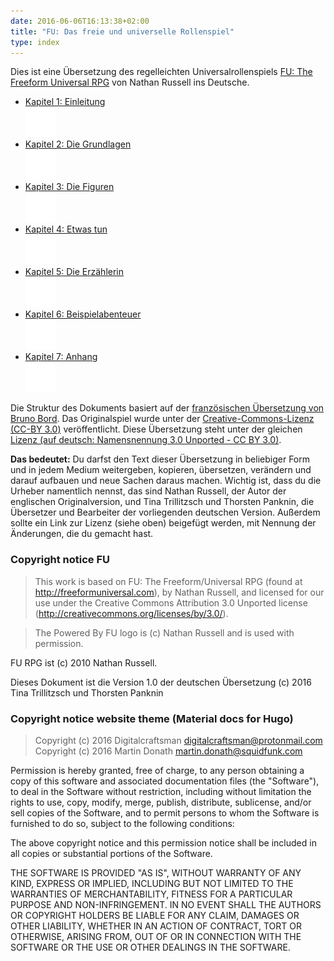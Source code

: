 ```yaml
---
date: 2016-06-06T16:13:38+02:00
title: "FU: Das freie und universelle Rollenspiel"
type: index
---
```

Dies ist eine Übersetzung des regelleichten Universalrollenspiels [FU: The Freeform Universal RPG](http://freeformuniversal.com) von Nathan Russell ins Deutsche.

<ul class="repo">
          <li class="repo-download">
            <a href="/01-einleitung/"  title="Einleitung">Kapitel 1: Einleitung</br>
            <img src="/images/ic_info_white_24px.svg"></a>
          </li>
          <li class="repo-download">
            <a href="/02-grundlagen/"  title="Grundlagen">Kapitel 2: Die Grundlagen</br><img src="/images/ic_description_white_24px.svg"></a>
          </li>
          <li class="repo-download">
            <a href="/03-figuren/"  title="Figuren">Kapitel 3: Die Figuren</br>
            <img src="/images/ic_group_white_24px.svg"></a>
          </li>
          <li class="repo-download">
            <a href="/04-handeln/"  title="Handeln">Kapitel 4: Etwas tun</br><img src="/images/ic_pan_tool_white_24px.svg"></a>
          </li>
          <li class="repo-download">
            <a href="/05-erzaehlerin/"  title="Erzählerin">Kapitel 5: Die Erzählerin</br><img src="/images/ic_face_white_24px.svg"></a>
          </li>
          <li class="repo-download">
            <a href="/06-rennen-zum-tempel/"  title="Beispielabenteuer">Kapitel 6: Beispielabenteuer</br><img src="/images/ic_explore_white_24px.svg"></a>
          </li>
          <li class="repo-download">
            <a href="/07-anhang/"  title="Anhang">Kapitel 7: Anhang</br><img src="/images/ic_list_white_24px.svg"></a>
          </li>
        </ul>

Die Struktur des Dokuments basiert auf der [französischen Übersetzung von Bruno Bord](https://github.com/brunobord/fu-rpg-libre-et-universel).
Das Originalspiel wurde unter der [Creative-Commons-Lizenz (CC-BY 3.0)](http://creativecommons.org/licenses/by/3.0/) veröffentlicht. Diese Übersetzung steht unter der gleichen [Lizenz (auf deutsch: Namensnennung 3.0 Unported - CC BY 3.0)](https://creativecommons.org/licenses/by/3.0/deed.de).

**Das bedeutet:** Du darfst den Text dieser Übersetzung in beliebiger Form und in jedem Medium weitergeben, kopieren, übersetzen, verändern und darauf aufbauen und neue Sachen daraus machen. Wichtig ist, dass du die Urheber namentlich nennst, das sind Nathan Russell, der Autor der englischen Originalversion, und Tina Trillitzsch und Thorsten Panknin, die Übersetzer und Bearbeiter der vorliegenden deutschen Version. Außerdem sollte ein Link zur Lizenz (siehe oben) beigefügt werden, mit Nennung der Änderungen, die du gemacht hast.

### Copyright notice FU

> This work is based on FU: The Freeform/Universal RPG (found at http://freeformuniversal.com), by Nathan Russell, and licensed for our use under the Creative Commons Attribution 3.0 Unported license (http://creativecommons.org/licenses/by/3.0/).

> The Powered By FU logo is (c) Nathan Russell and is used with permission.

FU RPG ist (c) 2010 Nathan Russell.

Dieses Dokument ist die Version 1.0 der deutschen Übersetzung (c) 2016 Tina Trillitzsch und Thorsten Panknin

### Copyright notice website theme (Material docs for Hugo)
> Copyright (c) 2016 Digitalcraftsman <digitalcraftsman@protonmail.com><br>
Copyright (c) 2016 Martin Donath <martin.donath@squidfunk.com>

Permission is hereby granted, free of charge, to any person obtaining a copy of this software and associated documentation files (the "Software"), to deal in the Software without restriction, including without limitation the rights to use, copy, modify, merge, publish, distribute, sublicense, and/or sell copies of the Software, and to permit persons to whom the Software is furnished to do so, subject to the following conditions:

The above copyright notice and this permission notice shall be included in all copies or substantial portions of the Software.

THE SOFTWARE IS PROVIDED "AS IS", WITHOUT WARRANTY OF ANY KIND, EXPRESS OR IMPLIED, INCLUDING BUT NOT LIMITED TO THE WARRANTIES OF MERCHANTABILITY, FITNESS FOR A PARTICULAR PURPOSE AND NON-INFRINGEMENT. IN NO EVENT SHALL THE AUTHORS OR COPYRIGHT HOLDERS BE LIABLE FOR ANY CLAIM, DAMAGES OR OTHER LIABILITY, WHETHER IN AN ACTION OF CONTRACT, TORT OR OTHERWISE, ARISING FROM, OUT OF OR IN CONNECTION WITH THE SOFTWARE OR THE USE OR OTHER DEALINGS
IN THE SOFTWARE.
